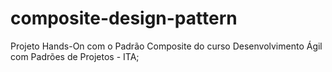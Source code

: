 # composite-design-pattern
Projeto Hands-On com o Padrão Composite do curso Desenvolvimento Ágil com Padrões de Projetos - ITA;
